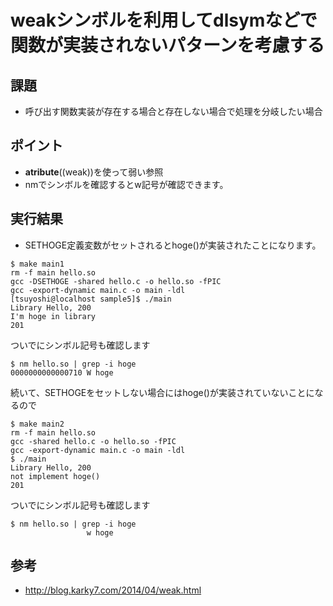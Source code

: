 # weakシンボルを利用してdlsymなどで関数が実装されないパターンを考慮する

## 課題
- 呼び出す関数実装が存在する場合と存在しない場合で処理を分岐したい場合

## ポイント
- __atribute__((weak))を使って弱い参照
 - nmでシンボルを確認するとw記号が確認できます。

## 実行結果
- SETHOGE定義変数がセットされるとhoge()が実装されたことになります。
```
$ make main1
rm -f main hello.so
gcc -DSETHOGE -shared hello.c -o hello.so -fPIC
gcc -export-dynamic main.c -o main -ldl
[tsuyoshi@localhost sample5]$ ./main 
Library Hello, 200
I'm hoge in library
201
```

ついでにシンボル記号も確認します
```
$ nm hello.so | grep -i hoge
0000000000000710 W hoge
```

続いて、SETHOGEをセットしない場合にはhoge()が実装されていないことになるので

```
$ make main2
rm -f main hello.so
gcc -shared hello.c -o hello.so -fPIC
gcc -export-dynamic main.c -o main -ldl
$ ./main 
Library Hello, 200
not implement hoge()
201
```

ついでにシンボル記号も確認します
```
$ nm hello.so | grep -i hoge
                 w hoge
```

## 参考
- http://blog.karky7.com/2014/04/weak.html
